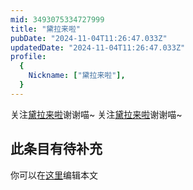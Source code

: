 ```yaml
---
mid: 3493075334727999
title: "黛拉来啦"
pubDate: "2024-11-04T11:26:47.033Z"
updatedDate: "2024-11-04T11:26:47.033Z"
profile:
  {
    Nickname: ["黛拉来啦"],
  }
---
```


关注[黛拉来啦](https://space.bilibili.com/3493075334727999)谢谢喵~ 关注[黛拉来啦](https://space.bilibili.com/3493075334727999)谢谢喵~

## 此条目有待补充
你可以在[这里](https://github.com/Yuhanawa/VTuber.ICU-Content/edit/master/v/黛拉来啦/index.md)编辑本文
